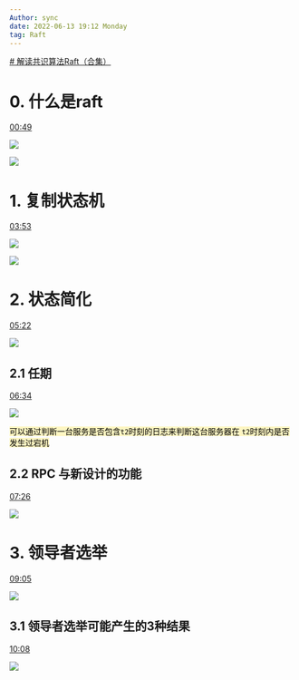 ```yaml
---
Author: sync
date: 2022-06-13 19:12 Monday
tag: Raft
---
```


[# 解读共识算法Raft（合集）](https://www.bilibili.com/video/BV1pr4y1b7H5?spm_id_from=333.337.search-card.all.click&vd_source=ab2f866858f0016a32f6db0daf3438df)

# 0. 什么是raft

[00:49](https://www.bilibili.com/video/BV1pr4y1b7H5?spm_id_from=333.337.search-card.all.click&vd_source=ab2f866858f0016a32f6db0daf3438df#t=49.30999)

![](FigureBed%20🌄/Pasted/Pasted%20image%2020220626111840.png)

![](FigureBed%20🌄/Pasted/Pasted%20image%2020220626112016.png)


# 1. 复制状态机

[03:53](https://www.bilibili.com/video/BV1pr4y1b7H5?spm_id_from=333.337.search-card.all.click&vd_source=ab2f866858f0016a32f6db0daf3438df#t=233.422752)

![](FigureBed%20🌄/Pasted/Pasted%20image%2020220626112422.png)

![](FigureBed%20🌄/Pasted/Pasted%20image%2020220626112507.png)

# 2. 状态简化

[05:22](https://www.bilibili.com/video/BV1pr4y1b7H5?spm_id_from=333.337.search-card.all.click&vd_source=ab2f866858f0016a32f6db0daf3438df#t=322.671514)

![](FigureBed%20🌄/Pasted/Pasted%20image%2020220626112626.png)

## 2.1 任期

[06:34](https://www.bilibili.com/video/BV1pr4y1b7H5?spm_id_from=333.337.search-card.all.click&vd_source=ab2f866858f0016a32f6db0daf3438df#t=394.76208)

![](FigureBed%20🌄/Pasted/Pasted%20image%2020220626112742.png)

<mark style="background: #FFF3A3A6;">可以通过判断一台服务是否包含`t2`时刻的日志来判断这台服务器在 `t2`时刻内是否发生过宕机</mark> 

## 2.2 RPC 与新设计的功能 

[07:26](https://www.bilibili.com/video/BV1pr4y1b7H5?spm_id_from=333.337.search-card.all.click&vd_source=ab2f866858f0016a32f6db0daf3438df#t=446.435664)

![](FigureBed%20🌄/Pasted/Pasted%20image%2020220626112947.png)

# 3. 领导者选举

[09:05](https://www.bilibili.com/video/BV1pr4y1b7H5?spm_id_from=333.337.search-card.all.click&vd_source=ab2f866858f0016a32f6db0daf3438df#t=545.265481)

![](FigureBed%20🌄/Pasted/Pasted%20image%2020220626114724.png)

## 3.1 领导者选举可能产生的3种结果

[10:08](https://www.bilibili.com/video/BV1pr4y1b7H5?spm_id_from=333.337.search-card.all.click&vd_source=ab2f866858f0016a32f6db0daf3438df#t=608.531184)

![](FigureBed%20🌄/Pasted/Pasted%20image%2020220626115334.png)


